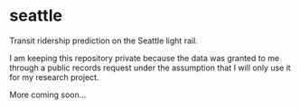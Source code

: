 # seattle
Transit ridership prediction on the Seattle light rail.

I am keeping this repository private because the data was granted to me through a public records request under the assumption that I will only use it for my research project.

More coming soon...
